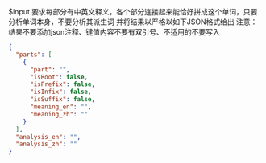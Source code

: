 $input
要求每部分有中英文释义，各个部分连接起来能恰好拼成这个单词，只要分析单词本身，不要分析其派生词
并将结果以严格以如下JSON格式给出
注意：结果不要添加json注释、键值内容不要有双引号、不适用的不要写入

```json
{
  "parts": [
    {
      "part": "",
      "isRoot": false,
      "isPrefix": false,
      "isInfix": false,
      "isSuffix": false,
      "meaning_en": "",
      "meaning_zh": ""
    }
  ],
  "analysis_en": "",
  "analysis_zh": ""
}
```